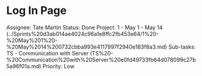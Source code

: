 # Log In Page

Assignee: Tate Martin
Status: Done
Project: 1 - May 1 - May 14 (../Sprints%20d3ab014ae4024c96a1e8ffc2fb453e64/1%20-%20May%201%20-%20May%2014%200732cbba993e4117997f2940e183f8a3.md)
Sub-tasks: TS - Communication with Server (TS%20-%20Communication%20with%20Server%20e0fd49733fb64d078099c27b5a96f01a.md)
Priority: Low